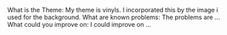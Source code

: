 What is the Theme:
    My theme is vinyls. I incorporated this by the image i used for the background.
What are known problems: 
    The problems are ...
What could you improve on: 
    I could improve on ...